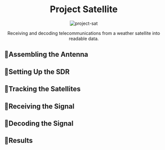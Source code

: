<h1 align="center">Project Satellite</h1>

<p align="center"><img src="https://github.com/Gregster31/Satellite-Project/assets/123277418/9702bb2e-7b63-49f1-a217-794bc5e0a41c" alt="project-sat"></p>
<p align="center">Receiving and decoding telecommunications from a weather satellite into readable data.</p>


<h2>📡Assembling the Antenna</h2>


<h2>📡Setting Up the SDR</h2>


<h2>📡Tracking the Satellites</h2>


<h2>📡Receiving the Signal</h2>


<h2>📡Decoding the Signal</h2>


<h2>📡Results</h2>
